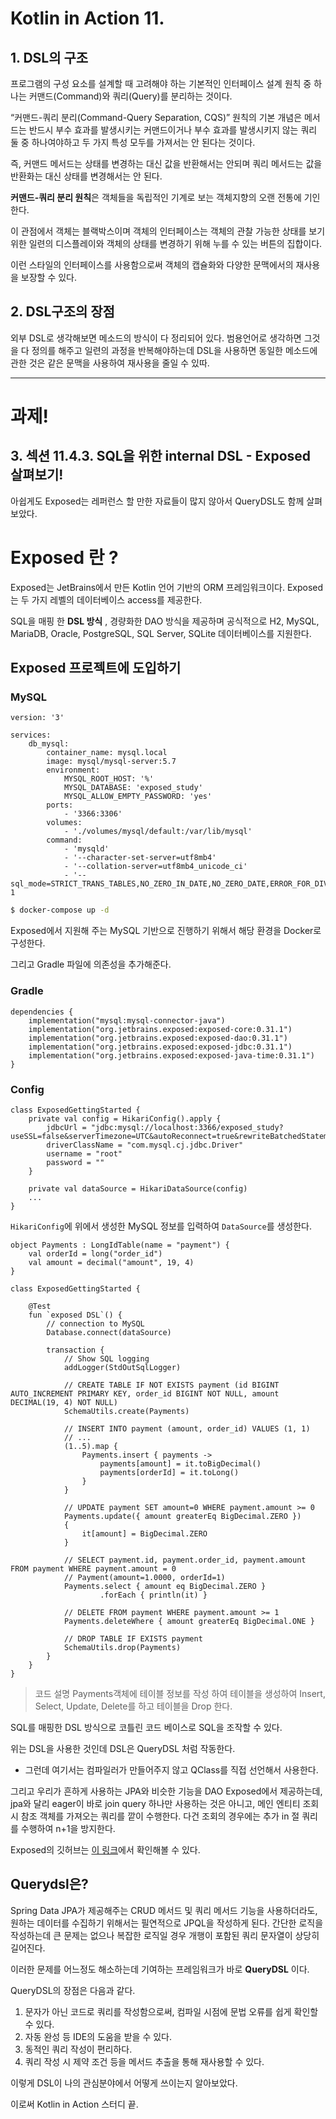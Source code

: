 # Kotlin in Action 11.
## 1. DSL의 구조
프로그램의 구성 요소를 설계할 때 고려해야 하는 기본적인 인터페이스 설계 원칙 중 하나는 커맨드(Command)와 쿼리(Query)를 분리하는 것이다.

“커맨드-쿼리 분리(Command-Query Separation, CQS)” 원칙의 기본 개념은 메서드는 반드시 부수 효과를 발생시키는 커맨드이거나 부수 효과를 발생시키지 않는 쿼리 둘 중 하나여야하고 두 가지 특성 모두를 가져서는 안 된다는 것이다.

즉, 커맨드 메서드는 상태를 변경하는 대신 값을 반환해서는 안되며 쿼리 메서드는 값을 반환화는 대신 상태를 변경해서는 안 된다.

**커맨드-쿼리 분리 원칙**은 객체들을 독립적인 기계로 보는 객체지향의 오랜 전통에 기인한다.

이 관점에서 객체는 블랙박스이며 객체의 인터페이스는 객체의 관찰 가능한 상태를 보기 위한 일련의 디스플레이와 객체의 상태를 변경하기 위해 누를 수 있는 버튼의 집합이다.

이런 스타일의 인터페이스를 사용함으로써 객체의 캡슐화와 다양한 문맥에서의 재사용을 보장할 수 있다.

## 2. DSL구조의 장점

외부 DSL로 생각해보면 메소드의 방식이 다 정리되어 있다. 범용언어로 생각하면 그것을 다 정의를 해주고 일련의 과정을 반복해야하는데 DSL을 사용하면 동일한 메소드에 관한 것은 같은 문맥을 사용하여 재사용을 줄일 수 있따.

---
# 과제!
## 3. 섹션 11.4.3. SQL을 위한 internal DSL - Exposed 살펴보기!

아쉽게도 Exposed는 레퍼런스 할 만한 자료들이 많지 않아서 QueryDSL도 함께 살펴보았다.

# Exposed 란 ?

Exposed는 JetBrains에서 만든 Kotlin 언어 기반의 ORM 프레임워크이다. Exposed는 두 가지 레벨의 데이터베이스 access를 제공한다.

SQL을 매핑 한 **DSL 방식** , 경량화한 DAO 방식을 제공하며 공식적으로 H2, MySQL, MariaDB, Oracle, PostgreSQL, SQL Server, SQLite 데이터베이스를 지원한다.

## Exposed 프로젝트에 도입하기
### MySQL
```
version: '3'

services:
    db_mysql:
        container_name: mysql.local
        image: mysql/mysql-server:5.7
        environment:
            MYSQL_ROOT_HOST: '%'
            MYSQL_DATABASE: 'exposed_study'
            MYSQL_ALLOW_EMPTY_PASSWORD: 'yes'
        ports:
            - '3366:3306'
        volumes:
            - './volumes/mysql/default:/var/lib/mysql'
        command:
            - 'mysqld'
            - '--character-set-server=utf8mb4'
            - '--collation-server=utf8mb4_unicode_ci'
            - '--sql_mode=STRICT_TRANS_TABLES,NO_ZERO_IN_DATE,NO_ZERO_DATE,ERROR_FOR_DIVISION_BY_ZERO,NO_AUTO_CREATE_USER,NO_ENGINE_SUBSTITUTION'
1
```
```bash
$ docker-compose up -d
```

Exposed에서 지원해 주는 MySQL 기반으로 진행하기 위해서 해당 환경을 Docker로 구성한다.

그리고 Gradle 파일에 의존성을 추가해준다.
### Gradle
```
dependencies {
    implementation("mysql:mysql-connector-java")
    implementation("org.jetbrains.exposed:exposed-core:0.31.1")
    implementation("org.jetbrains.exposed:exposed-dao:0.31.1")
    implementation("org.jetbrains.exposed:exposed-jdbc:0.31.1")
    implementation("org.jetbrains.exposed:exposed-java-time:0.31.1")
}
```

### Config
```
class ExposedGettingStarted {
    private val config = HikariConfig().apply {
        jdbcUrl = "jdbc:mysql://localhost:3366/exposed_study?useSSL=false&serverTimezone=UTC&autoReconnect=true&rewriteBatchedStatements=true"
        driverClassName = "com.mysql.cj.jdbc.Driver"
        username = "root"
        password = ""
    }

    private val dataSource = HikariDataSource(config)
    ...
}
```
`HikariConfig`에 위에서 생성한 MySQL 정보를 입력하여 `DataSource`를 생성한다.

```
object Payments : LongIdTable(name = "payment") {
    val orderId = long("order_id")
    val amount = decimal("amount", 19, 4)
}

class ExposedGettingStarted {

    @Test
    fun `exposed DSL`() {
        // connection to MySQL
        Database.connect(dataSource)

        transaction {
            // Show SQL logging
            addLogger(StdOutSqlLogger)

            // CREATE TABLE IF NOT EXISTS payment (id BIGINT AUTO_INCREMENT PRIMARY KEY, order_id BIGINT NOT NULL, amount DECIMAL(19, 4) NOT NULL)
            SchemaUtils.create(Payments)

            // INSERT INTO payment (amount, order_id) VALUES (1, 1)
            // ...
            (1..5).map {
                Payments.insert { payments ->
                    payments[amount] = it.toBigDecimal()
                    payments[orderId] = it.toLong()
                }
            }

            // UPDATE payment SET amount=0 WHERE payment.amount >= 0
            Payments.update({ amount greaterEq BigDecimal.ZERO })
            {
                it[amount] = BigDecimal.ZERO
            }

            // SELECT payment.id, payment.order_id, payment.amount FROM payment WHERE payment.amount = 0
            // Payment(amount=1.0000, orderId=1)
            Payments.select { amount eq BigDecimal.ZERO }
                    .forEach { println(it) }

            // DELETE FROM payment WHERE payment.amount >= 1
            Payments.deleteWhere { amount greaterEq BigDecimal.ONE }

            // DROP TABLE IF EXISTS payment
            SchemaUtils.drop(Payments)
        }
    }
}
```

> 코드 설명
Payments객체에 테이블 정보를 작성 하여 테이블을 생성하여 Insert, Select, Update, Delete를 하고 테이블을 Drop 한다.

SQL를 매핑한 DSL 방식으로 코틀린 코드 베이스로 SQL을 조작할 수 있다.

위는 DSL을 사용한 것인데 DSL은 QueryDSL 처럼 작동한다. 
- 그런데 여기서는 컴파일러가 만들어주지 않고 QClass를 직접 선언해서 사용한다.

그리고 우리가 흔하게 사용하는 JPA와 비슷한 기능을 DAO Exposed에서 제공하는데, jpa와 달리 eager이 바로 join query 하나만 사용하는 것은 아니고, 메인 엔티티 조회 시 참조 객체를 가져오는 쿼리를 깥이 수행한다. 다건 조회의 경우에는 추가 in 절 쿼리를 수행하여 n+1을 방지한다.


Exposed의 깃허브는 [이 링크](https://github.com/JetBrains/Exposed)에서 확인해볼 수 있다.

## Querydsl은?

Spring Data JPA가 제공해주는 CRUD 메서드 및 쿼리 메서드 기능을 사용하더라도, 원하는 데이터를 수집하기 위해서는 필연적으로 JPQL을 작성하게 된다. 간단한 로직을 작성하는데 큰 문제는 없으나 복잡한 로직일 경우 개행이 포함된 쿼리 문자열이 상당히 길어진다.

이러한 문제를 어느정도 해소하는데 기여하는 프레임워크가 바로 **QueryDSL** 이다. 

QueryDSL의 장점은 다음과 같다.

1. 문자가 아닌 코드로 쿼리를 작성함으로써, 컴파일 시점에 문법 오류를 쉽게 확인할 수 있다.
2. 자동 완성 등 IDE의 도움을 받을 수 있다.
3. 동적인 쿼리 작성이 편리하다.
4. 쿼리 작성 시 제약 조건 등을 메서드 추출을 통해 재사용할 수 있다.

이렇게 DSL이 나의 관심분야에서 어떻게 쓰이는지 알아보았다.

이로써 Kotlin in Action 스터디 끝.
